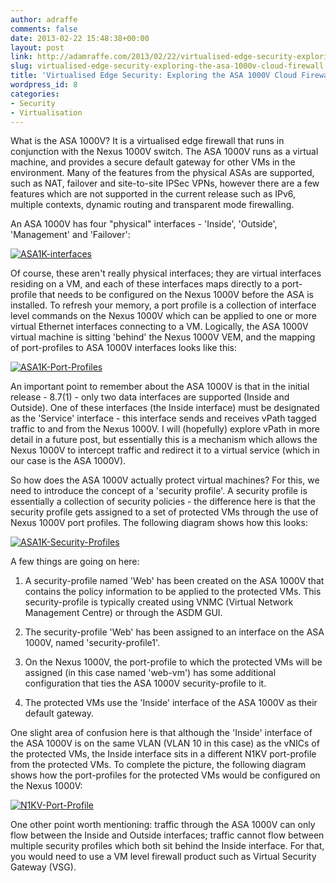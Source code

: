 ```yaml
---
author: adraffe
comments: false
date: 2013-02-22 15:48:38+00:00
layout: post
link: http://adamraffe.com/2013/02/22/virtualised-edge-security-exploring-the-asa-1000v-cloud-firewall/
slug: virtualised-edge-security-exploring-the-asa-1000v-cloud-firewall
title: 'Virtualised Edge Security: Exploring the ASA 1000V Cloud Firewall'
wordpress_id: 8
categories:
- Security
- Virtualisation
---
```


What is the ASA 1000V? It is a virtualised edge firewall that runs in conjunction with the Nexus 1000V switch. The ASA 1000V runs as a virtual machine, and provides a secure default gateway for other VMs in the environment. Many of the features from the physical ASAs are supported, such as NAT, failover and site-to-site IPSec VPNs, however there are a few features which are not supported in the current release such as IPv6, multiple contexts, dynamic routing and transparent mode firewalling.

An ASA 1000V has four "physical" interfaces - 'Inside', 'Outside', 'Management' and 'Failover':

[![ASA1K-interfaces](http://adamraffe.files.wordpress.com/2013/02/asa1k-interfaces1.jpg)](http://adamraffe.files.wordpress.com/2013/02/asa1k-interfaces1.jpg)

<!-- more -->Of course, these aren't really physical interfaces; they are virtual interfaces residing on a VM, and each of these interfaces maps directly to a port-profile that needs to be configured on the Nexus 1000V before the ASA is installed. To refresh your memory, a port profile is a collection of interface level commands on the Nexus 1000V which can be applied to one or more virtual Ethernet interfaces connecting to a VM. Logically, the ASA 1000V virtual machine is sitting 'behind' the Nexus 1000V VEM, and the mapping of port-profiles to ASA 1000V interfaces looks like this:

[![ASA1K-Port-Profiles](http://adamraffe.files.wordpress.com/2013/02/asa1k-port-profiles1.jpg?w=710)](http://adamraffe.files.wordpress.com/2013/02/asa1k-port-profiles1.jpg)

An important point to remember about the ASA 1000V is that in the initial release - 8.7(1) - only two data interfaces are supported (Inside and Outside). One of these interfaces (the Inside interface) must be designated as the 'Service' interface - this interface sends and receives vPath tagged traffic to and from the Nexus 1000V. I will (hopefully) explore vPath in more detail in a future post, but essentially this is a mechanism which allows the Nexus 1000V to intercept traffic and redirect it to a virtual service (which in our case is the ASA 1000V).

So how does the ASA 1000V actually protect virtual machines? For this, we need to introduce the concept of a 'security profile'. A security profile is essentially a collection of security policies - the difference here is that the security profile gets assigned to a set of protected VMs through the use of Nexus 1000V port profiles. The following diagram shows how this looks:

[![ASA1K-Security-Profiles](http://adamraffe.files.wordpress.com/2013/02/asa1k-security-profiles2.jpg)](http://adamraffe.files.wordpress.com/2013/02/asa1k-security-profiles2.jpg)

A few things are going on here:

1) A security-profile named 'Web' has been created on the ASA 1000V that contains the policy information to be applied to the protected VMs. This security-profile is typically created using VNMC (Virtual Network Management Centre) or through the ASDM GUI.

2) The security-profile 'Web' has been assigned to an interface on the ASA 1000V, named 'security-profile1'.

3) On the Nexus 1000V, the port-profile to which the protected VMs will be assigned (in this case named 'web-vm') has some additional configuration that ties the ASA 1000V security-profile to it.

4) The protected VMs use the 'Inside' interface of the ASA 1000V as their default gateway.

One slight area of confusion here is that although the 'Inside' interface of the ASA 1000V is on the same VLAN (VLAN 10 in this case) as the vNICs of the protected VMs, the Inside interface sits in a different N1KV port-profile from the protected VMs. To complete the picture, the following diagram shows how the port-profiles for the protected VMs would be configured on the Nexus 1000V:

[![N1KV-Port-Profile](http://adamraffe.files.wordpress.com/2013/02/n1kv-port-profile.jpg)](http://adamraffe.files.wordpress.com/2013/02/n1kv-port-profile.jpg)

One other point worth mentioning: traffic through the ASA 1000V can only flow between the Inside and Outside interfaces; traffic cannot flow between multiple security profiles which both sit behind the Inside interface. For that, you would need to use a VM level firewall product such as Virtual Security Gateway (VSG).
